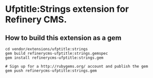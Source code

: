 # Ufptitle:Strings extension for Refinery CMS.

## How to build this extension as a gem

    cd vendor/extensions/ufptitle:strings
    gem build refinerycms-ufptitle:strings.gemspec
    gem install refinerycms-ufptitle:strings.gem

    # Sign up for a http://rubygems.org/ account and publish the gem
    gem push refinerycms-ufptitle:strings.gem